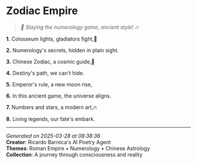 # Zodiac Empire

> *🔮 Slaying the numerology game, ancient style! 🔥*

**1.** Colosseum lights, gladiators fight,🤝


**2.** Numerology's secrets, hidden in plain sight.


**3.** Chinese Zodiac, a cosmic guide,🐉


**4.** Destiny's path, we can't hide.


**5.** Emperor's rule, a new moon rise,


**6.** In this ancient game, the universe aligns.


**7.** Numbers and stars, a modern art,🔥


**8.** Living legends, our fate's embark.



---

*Generated on 2025-03-28 at 08:38:36*  
**Creator**: Ricardo Barroca's AI Poetry Agent  
**Themes**: Roman Empire • Numerology • Chinese Astrology  
**Collection**: A journey through consciousness and reality